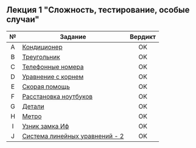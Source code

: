 ## Лекция 1 "Сложность, тестирование, особые случаи"
| № | Задание | Вердикт |
| :-: | - | :-: |
| A | [Кондиционер](task_a.cpp)  | OK |
| B | [Треугольник](task_b.cpp)  | OK |
| C | [Телефонные номера](task_c.cpp)  | OK |
| D | [Уравнение с корнем](task_d.cpp)  | OK |
| E | [Скорая помощь](task_e.cpp)  | OK |
| F | [Расстановка ноутбуков](task_f.cpp)  | OK |
| G | [Детали](task_g.cpp)  | OK |
| H | [Метро](task_h.cpp)  | OK |
| I | [Узник замка Иф](task_i.cpp)  | OK |
| J | [Система линейных уравнений - 2](task_j.cpp)  | OK |